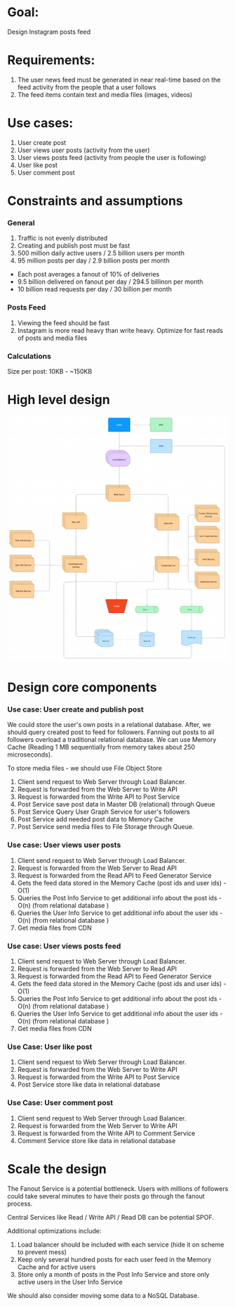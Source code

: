 # Goal:
Design Instagram posts feed

# Requirements:
1. The user news feed must be generated in near real-time based on the feed activity from the people that a user follows
2. The feed items contain text and media files (images, videos)

# Use cases:
1. User create post
2. User views user posts (activity from the user)
3. User views posts feed (activity from people the user is following)
4. User like post
5. User comment post

# Constraints and assumptions

### General

1. Traffic is not evenly distributed
2. Creating and publish post must be fast
3. 500 million daily active users / 2.5 billion users per month
4. 95 million posts per day / 2.9 billion posts per month
  - Each post averages a fanout of 10% of deliveries
  - 9.5 billion delivered on fanout per day / 294.5 billinon per month
  - 10 billion read requests per day / 30 billion per month

### Posts Feed

1. Viewing the feed should be fast
2. Instagram is more read heavy than write heavy. Optimize for fast reads of posts and media files

### Calculations

Size per post: 10KB - ~150KB
# High level design
![](flowchart.png)

# Design core components

### Use case: User create and publish post

We could store the user's own posts in a relational database. After, we should query created post to feed for followers. Fanning out posts to all followers overload a traditional relational database.  We can use Memory Cache (Reading 1 MB sequentially from memory takes about 250 microseconds).

To store media files - we should use File Object Store

1. Client send request to Web Server  through Load Balancer.
2. Request is forwarded from the Web Server to Write  API
3. Request is forwarded from the Write API to Post Service
4. Post Service save post data in Master DB (relational) through Queue
5. Post Service Query User Graph Service for user's followers
6. Post Service add needed post data to Memory Cache
7. Post Service send media files to File Storage through Queue.

### Use case: User views user posts
1. Client send request to Web Server  through Load Balancer.
2. Request is forwarded from the Web Server to Read  API
3. Request is forwarded from the Read API to Feed Generator Service
4. Gets the feed data stored in the Memory Cache (post ids and user ids) - O(1)
5. Queries the Post Info Service to get additional info about the post ids - O(n) (from relational database )
6. Queries the User Info Service to get additional info about the user ids - O(n) (from relational database )
7. Get media files from CDN

### Use case: User views posts feed
1. Client send request to Web Server through Load Balancer.
2. Request is forwarded from the Web Server to Read  API
3. Request is forwarded from the Read API to Feed Generator Service
4. Gets the feed data stored in the Memory Cache (post ids and user ids) - O(1)
5. Queries the Post Info Service to get additional info about the post ids - O(n) (from relational database )
6. Queries the User Info Service to get additional info about the user ids - O(n) (from relational database )
7. Get media files from CDN

### Use Case: User like post
1. Client send request to Web Server  through Load Balancer.
2. Request is forwarded from the Web Server to Write  API
3. Request is forwarded from the Write API to Post Service
4. Post Service store like data in relational database

### Use Case: User comment post
1. Client send request to Web Server  through Load Balancer.
2. Request is forwarded from the Web Server to Write  API
3. Request is forwarded from the Write API to Comment Service
4. Comment Service store like data in relational database

# Scale the design
The Fanout Service is a potential bottleneck. Users with millions of followers could take several minutes to have their posts go through the fanout process.

Central Services like Read / Write API / Read DB can be potential SPOF.

Additional optimizations include:
1. Load balancer should be included with each service (hide it on scheme to prevent mess)
2. Keep only several hundred posts for each user feed in the Memory Cache and for active users
3. Store only a month of posts in the Post Info Service and store only active users in the User Info Service

We should also consider moving some data to a NoSQL Database.
